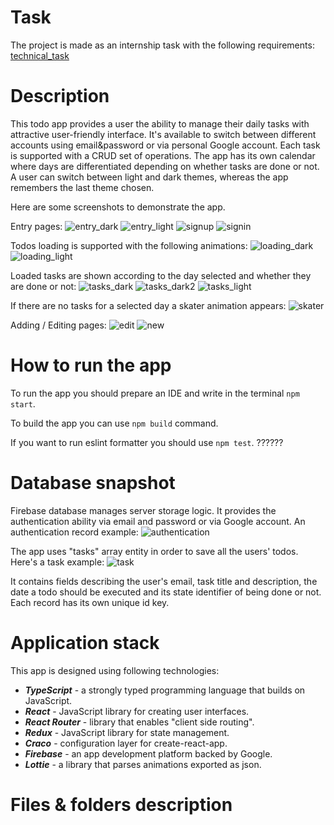 # Task

The project is made as an internship task with the following requirements:
[technical_task](https://github.com/hannakot62/Innowise-Lab-Internship-Level-1-Clever-to-do-list/blob/main/for_readme/task.pdf)

# Description
This todo app provides a user the ability to manage their daily tasks with attractive user-friendly interface. It's available to switch  between different accounts using email&password or via personal Google account. Each task is supported with a CRUD set of operations. The app has its own calendar where days are differentiated depending on whether tasks are done or not. A user can switch between light and dark themes, whereas the app remembers the last theme chosen.


Here are some screenshots to demonstrate the app. 

Entry pages:
![entry_dark](https://raw.githubusercontent.com/hannakot62/Innowise-Lab-Internship-Level-1-Clever-to-do-list/main/for_readme/entry%20dark.jpg "entry_dark")
![entry_light](https://raw.githubusercontent.com/hannakot62/Innowise-Lab-Internship-Level-1-Clever-to-do-list/main/for_readme/entry%20light.jpg "entry_light")
![signup](https://raw.githubusercontent.com/hannakot62/Innowise-Lab-Internship-Level-1-Clever-to-do-list/main/for_readme/signup.jpg "signup")
![signin](https://raw.githubusercontent.com/hannakot62/Innowise-Lab-Internship-Level-1-Clever-to-do-list/main/for_readme/signin.jpg "signin")

Todos loading is supported with the following animations:
![loading_dark](https://raw.githubusercontent.com/hannakot62/Innowise-Lab-Internship-Level-1-Clever-to-do-list/main/for_readme/loading%20dark'.jpg "loading_dark")
![loading_light](https://raw.githubusercontent.com/hannakot62/Innowise-Lab-Internship-Level-1-Clever-to-do-list/main/for_readme/loading%20light.jpg "loading_light")

Loaded tasks are shown according to the day selected and whether they are done or not:
![tasks_dark](https://raw.githubusercontent.com/hannakot62/Innowise-Lab-Internship-Level-1-Clever-to-do-list/main/for_readme/tasks%20dark%20undone.jpg "tasks_dark")
![tasks_dark2](https://raw.githubusercontent.com/hannakot62/Innowise-Lab-Internship-Level-1-Clever-to-do-list/main/for_readme/tasks%20dark.jpg "tasks-dark2")
![tasks_light](https://raw.githubusercontent.com/hannakot62/Innowise-Lab-Internship-Level-1-Clever-to-do-list/main/for_readme/tasks%20light.jpg "tasks_light")

If there are no tasks for a selected day a skater animation appears:
![skater](https://raw.githubusercontent.com/hannakot62/Innowise-Lab-Internship-Level-1-Clever-to-do-list/main/for_readme/chill%20light.jpg "skater")


Adding / Editing pages:
![edit](https://raw.githubusercontent.com/hannakot62/Innowise-Lab-Internship-Level-1-Clever-to-do-list/main/for_readme/edit.jpg "edit")
![new](https://raw.githubusercontent.com/hannakot62/Innowise-Lab-Internship-Level-1-Clever-to-do-list/main/for_readme/new.jpg "new")

# How to run the app

To run the app you should prepare an IDE and write in the terminal `npm start`.

To build the app you can use `npm build` command.

If you want to run eslint formatter you should use `npm test`. ??????


# Database snapshot

Firebase database manages server storage logic. 
It provides the authentication ability via email and password or via Google account.
An authentication record example:
![authentication](https://raw.githubusercontent.com/hannakot62/Innowise-Lab-Internship-Level-1-Clever-to-do-list/65d86450861310cf17412846f9e7f21eee39ab34/for_readme/auth.jpg "authentication")

The app uses "tasks" array entity in order to save all the users' todos.
Here's a task example:
![task](https://raw.githubusercontent.com/hannakot62/Innowise-Lab-Internship-Level-1-Clever-to-do-list/65d86450861310cf17412846f9e7f21eee39ab34/for_readme/db_snapshot.jpg "task")

It contains fields describing the user's email, task title and description, the date a todo should be executed and its state identifier of being done or not.
Each record has its own unique id key.


# Application stack
This app is designed using following technologies:

- **_TypeScript_** - a strongly typed programming language that builds on JavaScript.
- **_React_**  - JavaScript library for creating user interfaces.
- **_React Router_** - library that enables "client side routing".
- **_Redux_** - JavaScript library for state management.
- **_Craco_** - configuration layer for create-react-app.
- **_Firebase_** - an app development platform backed by Google.
- **_Lottie_** - a library that parses animations exported as json.


# Files & folders description

